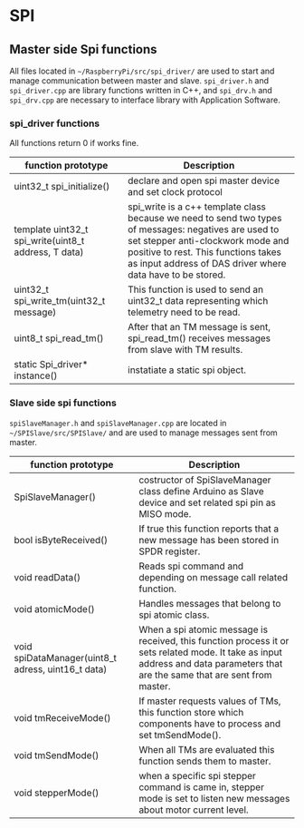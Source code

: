 # SPI 

## Master side Spi functions

All files located in `~/RaspberryPi/src/spi_driver/` are used to start and manage communication between master and slave. 
`spi_driver.h` and `spi_driver.cpp` are library functions written in C++, and `spi_drv.h` and `spi_drv.cpp` are necessary to interface library with Application Software.

### spi_driver functions

All functions return 0 if works fine.

|function prototype| Description |
|------------------|-------------|
|uint32\_t spi_initialize()| declare and open spi master device and set clock protocol|
|template <class T> uint32\_t spi\_write(uint8\_t address, T data)| spi_write is a c++ template class because we need to send two types of messages: negatives are used to set stepper anti-clockwork mode and positive to rest. This functions takes as input address of DAS driver where data have to be stored.|
|uint32\_t spi\_write\_tm(uint32\_t message)|This function is used to send an uint32\_t data representing which telemetry need to be read.|
|uint8\_t spi\_read\_tm()| After that an TM message is sent, spi\_read\_tm() receives messages from slave with TM results.|
|static Spi\_driver* instance()| instatiate a static spi object.|

### Slave side spi functions

`spiSlaveManager.h` and `spiSlaveManager.cpp` are located in `~/SPISlave/src/SPISlave/` and are used to manage messages sent from master.

|function prototype| Description |
|------------------|-------------|
|SpiSlaveManager() | costructor of SpiSlaveManager class define Arduino as Slave device and set related spi pin as MISO mode.|
|bool isByteReceived() | If true this function reports that a new message has been stored in SPDR register.|
|void readData() | Reads spi command and depending on message call related function. |
|void atomicMode() |Handles messages that belong to spi atomic class.|
|void spiDataManager(uint8\_t adress, uint16\_t data)|When a spi atomic message is received, this function process it or sets related mode. It take as input address and data parameters that are the same that are sent from master.|
|void tmReceiveMode() |If master requests values of TMs, this function store which components have to process and set tmSendMode().|
|void tmSendMode() | When all TMs are evaluated this function sends them to master.|
|void stepperMode()| when a specific spi stepper command is came in, stepper mode is set to listen new messages about motor current level.|

